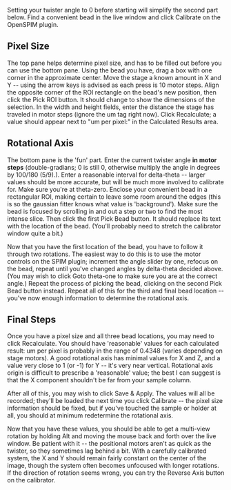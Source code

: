 ---
---
Setting your twister angle to 0 before starting will simplify the second part below. Find a convenient bead in the live window and click Calibrate on the OpenSPIM plugin.

## Pixel Size

The top pane helps determine pixel size, and has to be filled out before you can use the bottom pane. Using the bead you have, drag a box with one corner in the approximate center. Move the stage a known amount in X and Y -- using the arrow keys is advised as each press is 10 motor steps. Align the opposite corner of the ROI rectangle on the bead's new position, then click the Pick ROI button. It should change to show the dimensions of the selection. In the width and height fields, enter the distance the stage has traveled in motor steps (ignore the um tag right now). Click Recalculate; a value should appear next to "um per pixel:" in the Calculated Results area.

## Rotational Axis

The bottom pane is the 'fun' part. Enter the current twister angle **in motor steps** (double-gradians; 0 is still 0, otherwise multiply the angle in degrees by 100/180 (5/9).). Enter a reasonable interval for delta-theta -- larger values should be more accurate, but will be much more involved to calibrate for. Make sure you're at theta-zero. Enclose your convenient bead in a rectangular ROI, making certain to leave some room around the edges (this is so the gaussian fitter knows what value is 'background'). Make sure the bead is focused by scrolling in and out a step or two to find the most intense slice. Then click the first Pick Bead button. It should replace its text with the location of the bead. (You'll probably need to stretch the calibrator window quite a bit.)

Now that you have the first location of the bead, you have to follow it through two rotations. The easiest way to do this is to use the motor controls on the SPIM plugin; increment the angle slider by one, refocus on the bead, repeat until you've changed angles by delta-theta decided above. (You may wish to click Goto theta-one to make sure you are at the correct angle.) Repeat the process of picking the bead, clicking on the second Pick Bead button instead. Repeat all of this for the third and final bead location -- you've now enough information to determine the rotational axis.

## Final Steps

Once you have a pixel size and all three bead locations, you may need to click Recalculate. You should have 'reasonable' values for each calculated result: um per pixel is probably in the range of 0.4348 (varies depending on stage motors). A good rotational axis has minimal values for X and Z, and a value very close to 1 (or -1) for Y -- it's very near vertical. Rotational axis origin is difficult to prescribe a 'reasonable' value; the best I can suggest is that the X component shouldn't be far from your sample column.

After all of this, you may wish to click Save & Apply. The values will all be recorded; they'll be loaded the next time you click Calibrate -- the pixel size information should be fixed, but if you've touched the sample or holder at all, you should at minimum redetermine the rotational axis.

Now that you have these values, you should be able to get a multi-view rotation by holding Alt and moving the mouse back and forth over the live window. Be patient with it -- the positional motors aren't as quick as the twister, so they sometimes lag behind a bit. With a carefully calibrated system, the X and Y should remain fairly constant on the center of the image, though the system often becomes unfocused with longer rotations. If the direction of rotation seems wrong, you can try the Reverse Axis button on the calibrator.
